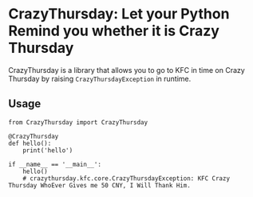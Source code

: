 # CrazyThursday: Let your Python Remind you whether it is Crazy Thursday

CrazyThursday is a library that allows you to go to KFC in time on Crazy Thursday by raising `CrazyThursdayException` in runtime. 

## Usage

```
from CrazyThursday import CrazyThursday

@CrazyThursday
def hello():
    print('hello')

if __name__ == '__main__':
    hello()
    # crazythursday.kfc.core.CrazyThursdayException: KFC Crazy Thursday WhoEver Gives me 50 CNY, I Will Thank Him.
```

